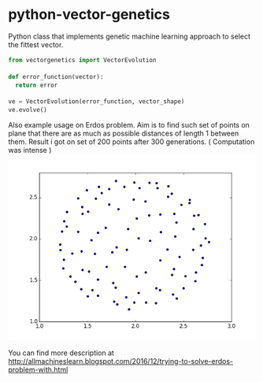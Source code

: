 # python-vector-genetics
Python class that implements genetic machine learning approach to select the fittest vector. 

```python
from vectorgenetics import VectorEvolution

def error_function(vector):
  return error

ve = VectorEvolution(error_function, vector_shape)
ve.evolve() 
```

Also example usage on Erdos problem. 
Aim is to find such set of points on plane that there are as much as possible distances of length 1 between them.
Result i got on set of 200 points after 300 generations. ( Computation was intense )
![result_200_points](https://github.com/trikota/python-vector-genetics/raw/master/figure_200.png)

You can find more description at
http://allmachineslearn.blogspot.com/2016/12/trying-to-solve-erdos-problem-with.html
